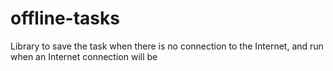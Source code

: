 # offline-tasks
Library to save the task when there is no connection to the Internet, and run when an Internet connection will be
